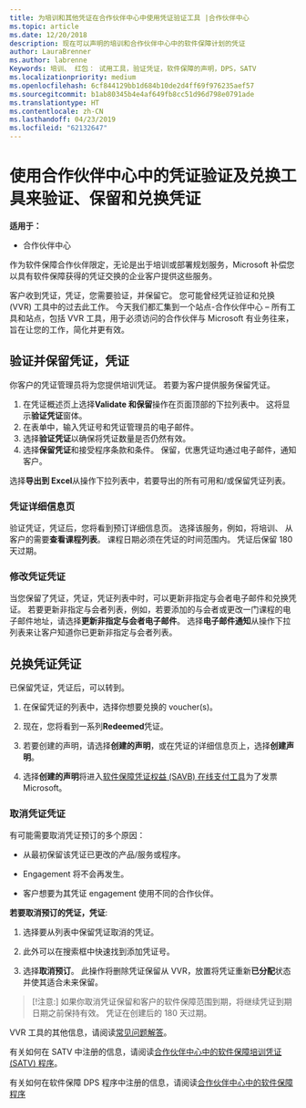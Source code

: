 ```yaml
---
title: 为培训和其他凭证在合作伙伴中心中使用凭证验证工具 |合作伙伴中心
ms.topic: article
ms.date: 12/20/2018
description: 现在可以声明的培训和合作伙伴中心中的软件保障计划的凭证
author: LauraBrenner
ms.author: labrenne
Keywords: 培训、 红包： 试用工具，验证凭证，软件保障的声明，DPS，SATV
ms.localizationpriority: medium
ms.openlocfilehash: 6cf844129bb1d684b10de2d4ff69f976235aef57
ms.sourcegitcommit: b1ab80345b4e4af649fb8cc51d96d798e0791ade
ms.translationtype: HT
ms.contentlocale: zh-CN
ms.lasthandoff: 04/23/2019
ms.locfileid: "62132647"
---
```

# <a name="use-the-voucher-validation-and-redemption-tool-in-partner-center-to-validate-reserve-and-redeem-vouchers"></a>使用合作伙伴中心中的凭证验证及兑换工具来验证、保留和兑换凭证 

**适用于：**

- 合作伙伴中心

作为软件保障合作伙伴限定，无论是出于培训或部署规划服务，Microsoft 补偿您以具有软件保障获得的凭证交换的企业客户提供这些服务。

客户收到凭证，凭证，您需要验证，并保留它。 您可能曾经凭证验证和兑换 (VVR) 工具中的过去此工作。 今天我们都汇集到一个站点-合作伙伴中心 – 所有工具和站点，包括 VVR 工具，用于必须访问的合作伙伴与 Microsoft 有业务往来，旨在让您的工作，简化并更有效。

## <a name="validate-and-reserve-a-voucher"></a>验证并保留凭证，凭证

你客户的凭证管理员将为您提供培训凭证。 若要为客户提供服务保留凭证。

1. 在凭证概述页上选择**Validate 和保留**操作在页面顶部的下拉列表中。 这将显示**验证凭证**窗体。
2. 在表单中，输入凭证号和凭证管理员的电子邮件。
3. 选择**验证凭证**以确保将凭证数量是否仍然有效。
4. 选择**保留凭证**和接受程序条款和条件。 保留，优惠凭证均通过电子邮件，通知客户。

选择**导出到 Excel**从操作下拉列表中，若要导出的所有可用和/或保留凭证列表。

### <a name="voucher-details-page"></a>凭证详细信息页

验证凭证，凭证后，您将看到预订详细信息页。 选择该服务，例如，将培训、 从客户的需要**查看课程列表**。
课程日期必须在凭证的时间范围内。 凭证后保留 180 天过期。

### <a name="modify-a-voucher"></a>修改凭证凭证

当您保留了凭证，凭证，凭证列表中时，可以更新非指定与会者电子邮件和兑换凭证。 若要更新非指定与会者列表，例如，若要添加的与会者或更改一门课程的电子邮件地址，请选择**更新非指定与会者电子邮件**。 选择**电子邮件通知**从操作下拉列表来让客户知道你已更新非指定与会者列表。

## <a name="redeem-a-voucher"></a>兑换凭证凭证

已保留凭证，凭证后，可以转到。 

1. 在保留凭证的列表中，选择你想要兑换的 voucher(s)。 
2. 现在，您将看到一系列**Redeemed**凭证。

4. 若要创建的声明，请选择**创建的声明**，或在凭证的详细信息页上，选择**创建声明**。

5. 选择**创建的声明**将进入[软件保障凭证权益 (SAVB) 在线支付工具](https://planningservices.partners.extranet.microsoft.com/en/Pages/getpaid.aspx)为了发票 Microsoft。


### <a name="cancel-a-voucher"></a>取消凭证凭证

有可能需要取消凭证预订的多个原因：

- 从最初保留该凭证已更改的产品/服务或程序。

- Engagement 将不会再发生。

- 客户想要为其凭证 engagement 使用不同的合作伙伴。

**若要取消预订的凭证，凭证**:

1. 选择要从列表中保留凭证取消的凭证。

2. 此外可以在搜索框中快速找到添加凭证号。 

3. 选择**取消预订**。 此操作将删除凭证保留从 VVR，放置将凭证重新**已分配**状态并使其适合未来保留。

>[!注意:] 如果你取消凭证保留和客户的软件保障范围到期，将继续凭证到期日期之前保持有效。 凭证在创建后的 180 天过期。

VVR 工具的其他信息，请阅读[常见问题解答](vvr-faq.md)。

有关如何在 SATV 中注册的信息，请阅读[合作伙伴中心中的软件保障培训凭证 (SATV) 程序](software-assurance-satv.md)。

有关如何在软件保障 DPS 程序中注册的信息，请阅读[合作伙伴中心中的软件保障程序](software-assurance-dps.md)

